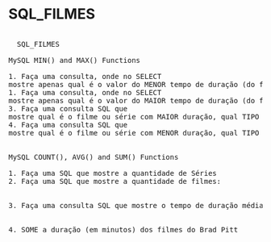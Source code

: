 # SQL_FILMES
<pre>

  SQL_FILMES

MySQL MIN() and MAX() Functions

1. Faça uma consulta, onde no SELECT 
mostre apenas qual é o valor do MENOR tempo de duração (do filme ou série);
1. Faça uma consulta, onde no SELECT 
mostre apenas qual é o valor do MAIOR tempo de duração (do filme ou série);
3. Faça uma consulta SQL que 
mostre qual é o filme ou série com MAIOR duração, qual TIPO (série ou filme) e qual é o tempo em minutos;
4. Faça uma consulta SQL que 
mostre qual é o filme ou série com MENOR duração, qual TIPO (série ou filme) e qual é o tempo em minutos;


MySQL COUNT(), AVG() and SUM() Functions

1. Faça uma SQL que mostre a quantidade de Séries
2. Faça uma SQL que mostre a quantidade de filmes:


3. Faça uma consulta SQL que mostre o tempo de duração média das séries:


4. SOME a duração (em minutos) dos filmes do Brad Pitt


</pre>
